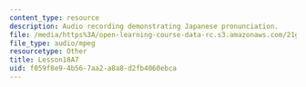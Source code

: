 ```yaml
---
content_type: resource
description: Audio recording demonstrating Japanese pronunciation.
file: /media/https%3A/open-learning-course-data-rc.s3.amazonaws.com/21g-504-japanese-iv-spring-2009/f059f8e94b567aa2a8a8d2fb4060ebca_Lesson18A7.mp3
file_type: audio/mpeg
resourcetype: Other
title: Lesson18A7
uid: f059f8e9-4b56-7aa2-a8a8-d2fb4060ebca
---
```

